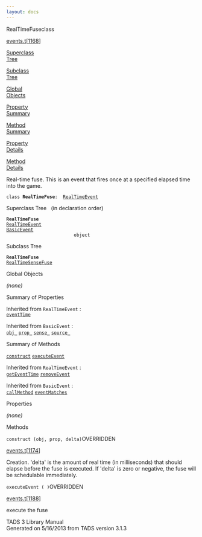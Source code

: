 ```yaml
---
layout: docs
---
```

<span class="title">RealTimeFuse</span><span class="type">class</span>

[events.t](../file/events.t.html)\[[1168](../source/events.t.html#1168)\]

[Superclass  
Tree](#_SuperClassTree_)

[Subclass  
Tree](#_SubClassTree_)

[Global  
Objects](#_ObjectSummary_)

[Property  
Summary](#_PropSummary_)

[Method  
Summary](#_MethodSummary_)

[Property  
Details](#_Properties_)

[Method  
Details](#_Methods_)



Real-time fuse. This is an event that fires once at a specified elapsed
time into the game.

`class `**`RealTimeFuse`**` :   `[`RealTimeEvent`](../object/RealTimeEvent.html)



<span id="_SuperClassTree_"></span>



<span class="hdln">Superclass Tree</span>   (in declaration order)



**`RealTimeFuse`**  
[`RealTimeEvent`](../object/RealTimeEvent.html)  
[`BasicEvent`](../object/BasicEvent.html)  
`                         object`  
<span id="_SubClassTree_"></span>



<span class="hdln">Subclass Tree</span>  



**`RealTimeFuse`**  
[`RealTimeSenseFuse`](../object/RealTimeSenseFuse.html)  
<span id="_ObjectSummary_"></span>



<span class="hdln">Global Objects</span>  



*(none)* <span id="_PropSummary_"></span>



<span class="hdln">Summary of Properties</span>  





Inherited from `RealTimeEvent` :  
[`eventTime`](../object/RealTimeEvent.html#eventTime)

Inherited from `BasicEvent` :  
[`obj_`](../object/BasicEvent.html#obj_) [`prop_`](../object/BasicEvent.html#prop_) [`sense_`](../object/BasicEvent.html#sense_) [`source_`](../object/BasicEvent.html#source_)

<span id="_MethodSummary_"></span>



<span class="hdln">Summary of Methods</span>  



[`construct`](#construct) [`executeEvent`](#executeEvent)

Inherited from `RealTimeEvent` :  
[`getEventTime`](../object/RealTimeEvent.html#getEventTime) [`removeEvent`](../object/RealTimeEvent.html#removeEvent)

Inherited from `BasicEvent` :  
[`callMethod`](../object/BasicEvent.html#callMethod) [`eventMatches`](../object/BasicEvent.html#eventMatches)

<span id="_Properties_"></span>



<span class="hdln">Properties</span>  



*(none)* <span id="_Methods_"></span>



<span class="hdln">Methods</span>  



<span id="construct"></span>

`construct (obj, prop, delta)`<span class="rem">OVERRIDDEN</span>

[events.t](../file/events.t.html)\[[1174](../source/events.t.html#1174)\]



Creation. 'delta' is the amount of real time (in milliseconds) that
should elapse before the fuse is executed. If 'delta' is zero or
negative, the fuse will be schedulable immediately.



<span id="executeEvent"></span>

`executeEvent ( )`<span class="rem">OVERRIDDEN</span>

[events.t](../file/events.t.html)\[[1188](../source/events.t.html#1188)\]



execute the fuse





TADS 3 Library Manual  
Generated on 5/16/2013 from TADS version 3.1.3


